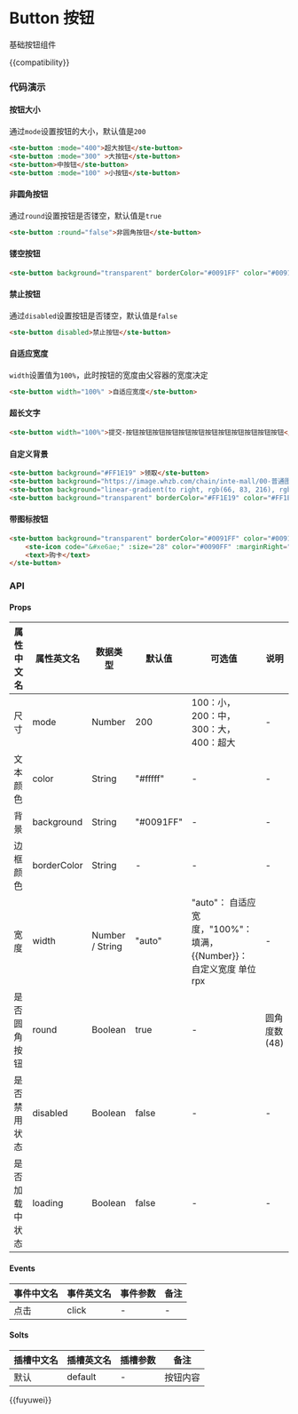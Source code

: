 # Button 按钮
基础按钮组件

{{compatibility}}


### 代码演示
#### 按钮大小
通过`mode`设置按钮的大小，默认值是`200`
```html
<ste-button :mode="400">超大按钮</ste-button>
<ste-button :mode="300" >大按钮</ste-button>
<ste-button>中按钮</ste-button>
<ste-button :mode="100" >小按钮</ste-button>
```

#### 非圆角按钮
通过`round`设置按钮是否镂空，默认值是`true`
```html
<ste-button :round="false">非圆角按钮</ste-button>
```

#### 镂空按钮
```html
<ste-button background="transparent" borderColor="#0091FF" color="#0091FF">镂空按钮</ste-button>
```

#### 禁止按钮
通过`disabled`设置按钮是否镂空，默认值是`false`
```html
<ste-button disabled>禁止按钮</ste-button>
```

#### 自适应宽度
`width`设置值为`100%`，此时按钮的宽度由父容器的宽度决定
```html
<ste-button width="100%" >自适应宽度</ste-button>
```

#### 超长文字
```html
<ste-button width="100%">提交-按钮按钮按钮按钮按钮按钮按钮按钮按钮按钮按钮按钮</ste-button>
```

#### 自定义背景
```html
<ste-button background="#FF1E19" >领取</ste-button>
<ste-button background="https://image.whzb.com/chain/inte-mall/00-普通图片/00-开发版/1平台/我的/入会奖励入口.png" color="#000000">背景图</ste-button>
<ste-button background="linear-gradient(to right, rgb(66, 83, 216), rgb(213, 51, 186))">渐变色</ste-button>
<ste-button background="transparent" borderColor="#FF1E19" color="#FF1E19">领取</ste-button>
```

#### 带图标按钮
```html
<ste-button background="transparent" borderColor="#0091FF" color="#0091FF">
	<ste-icon code="&#xe6ae;" :size="28" color="#0090FF" :marginRight="8"></ste-icon>
	<text>购卡</text>
</ste-button>
```

### API
#### Props
| 属性中文名		| 属性英文名		| 数据类型			| 默认值		| 可选值																| 说明			|
| ---			| ---			| ---				| ---		| ---																| ---			|
| 尺寸			| mode			| Number			| 200		| 100：小，200：中，300：大，400：超大								| -				|
| 文本颜色		| color			| String			| "#fffff"	| -																	| -				|
| 背景			| background	| String			| "#0091FF"	| -																	| -				|
| 边框颜色		| borderColor	| String			| -			| -																	| -				|
| 宽度			| width			| Number / String	| "auto"	| "auto"： 自适应宽度，"100%"：填满，{{Number}}：自定义宽度 单位rpx	| -				|
| 是否圆角按钮	| round			| Boolean			| true		| -																	| 圆角度数(48)	|
| 是否禁用状态	| disabled		| Boolean			| false		| -																	| -				|
| 是否加载中状态| loading		| Boolean			| false		| -																	| -				|

#### Events
| 事件中文名| 事件英文名| 事件参数	| 备注	|
| ---		| ---		| ---		| ---	|
| 点击		| click		| -			| -		|

#### Solts
| 插槽中文名| 插槽英文名	| 插槽参数	| 备注		|
| ---		| ---		| ---		| ---		|
| 默认		| default	|-			| 按钮内容	|


{{fuyuwei}}